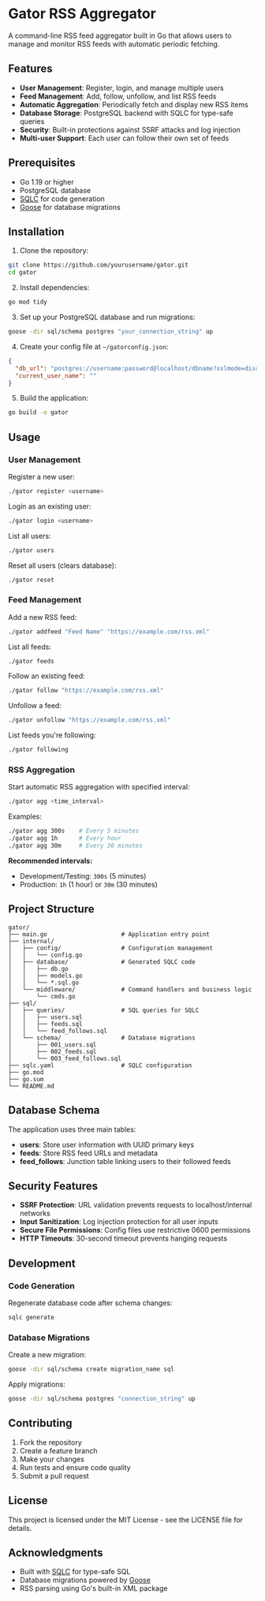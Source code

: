 # Gator RSS Aggregator

A command-line RSS feed aggregator built in Go that allows users to manage and monitor RSS feeds with automatic periodic fetching.

## Features

- **User Management**: Register, login, and manage multiple users
- **Feed Management**: Add, follow, unfollow, and list RSS feeds
- **Automatic Aggregation**: Periodically fetch and display new RSS items
- **Database Storage**: PostgreSQL backend with SQLC for type-safe queries
- **Security**: Built-in protections against SSRF attacks and log injection
- **Multi-user Support**: Each user can follow their own set of feeds

## Prerequisites

- Go 1.19 or higher
- PostgreSQL database
- [SQLC](https://sqlc.dev/) for code generation
- [Goose](https://github.com/pressly/goose) for database migrations

## Installation

1. Clone the repository:
```bash
git clone https://github.com/yourusername/gator.git
cd gator
```

2. Install dependencies:
```bash
go mod tidy
```

3. Set up your PostgreSQL database and run migrations:
```bash
goose -dir sql/schema postgres "your_connection_string" up
```

4. Create your config file at `~/gatorconfig.json`:
```json
{
  "db_url": "postgres://username:password@localhost/dbname?sslmode=disable",
  "current_user_name": ""
}
```

5. Build the application:
```bash
go build -o gator
```

## Usage

### User Management

Register a new user:
```bash
./gator register <username>
```

Login as an existing user:
```bash
./gator login <username>
```

List all users:
```bash
./gator users
```

Reset all users (clears database):
```bash
./gator reset
```

### Feed Management

Add a new RSS feed:
```bash
./gator addfeed "Feed Name" "https://example.com/rss.xml"
```

List all feeds:
```bash
./gator feeds
```

Follow an existing feed:
```bash
./gator follow "https://example.com/rss.xml"
```

Unfollow a feed:
```bash
./gator unfollow "https://example.com/rss.xml"
```

List feeds you're following:
```bash
./gator following
```

### RSS Aggregation

Start automatic RSS aggregation with specified interval:
```bash
./gator agg <time_interval>
```

Examples:
```bash
./gator agg 300s    # Every 5 minutes
./gator agg 1h      # Every hour
./gator agg 30m     # Every 30 minutes
```

**Recommended intervals:**
- Development/Testing: `300s` (5 minutes)
- Production: `1h` (1 hour) or `30m` (30 minutes)

## Project Structure

```
gator/
├── main.go                     # Application entry point
├── internal/
│   ├── config/                 # Configuration management
│   │   └── config.go
│   ├── database/               # Generated SQLC code
│   │   ├── db.go
│   │   ├── models.go
│   │   └── *.sql.go
│   └── middleware/             # Command handlers and business logic
│       └── cmds.go
├── sql/
│   ├── queries/                # SQL queries for SQLC
│   │   ├── users.sql
│   │   ├── feeds.sql
│   │   └── feed_follows.sql
│   └── schema/                 # Database migrations
│       ├── 001_users.sql
│       ├── 002_feeds.sql
│       └── 003_feed_follows.sql
├── sqlc.yaml                   # SQLC configuration
├── go.mod
├── go.sum
└── README.md
```

## Database Schema

The application uses three main tables:

- **users**: Store user information with UUID primary keys
- **feeds**: Store RSS feed URLs and metadata
- **feed_follows**: Junction table linking users to their followed feeds

## Security Features

- **SSRF Protection**: URL validation prevents requests to localhost/internal networks
- **Input Sanitization**: Log injection protection for all user inputs
- **Secure File Permissions**: Config files use restrictive 0600 permissions
- **HTTP Timeouts**: 30-second timeout prevents hanging requests

## Development

### Code Generation

Regenerate database code after schema changes:
```bash
sqlc generate
```

### Database Migrations

Create a new migration:
```bash
goose -dir sql/schema create migration_name sql
```

Apply migrations:
```bash
goose -dir sql/schema postgres "connection_string" up
```

## Contributing

1. Fork the repository
2. Create a feature branch
3. Make your changes
4. Run tests and ensure code quality
5. Submit a pull request

## License

This project is licensed under the MIT License - see the LICENSE file for details.

## Acknowledgments

- Built with [SQLC](https://sqlc.dev/) for type-safe SQL
- Database migrations powered by [Goose](https://github.com/pressly/goose)
- RSS parsing using Go's built-in XML package